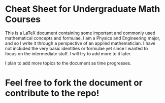 # Cheat Sheet for Undergraduate Math Courses
  This is a LaTeX document containing some important and commonly used mathematical concepts and formulae.
I am a Physics and Engineering major, and so I write it through a perspective of an applied mathematician. 
I have not included the very basic identities or formulae yet since I wanted to focus on the intermediate stuff. I will try to add more to it later. 

I plan to add more topics to the document as time progresses. 

# Feel free to fork the document or contribute to the repo!
